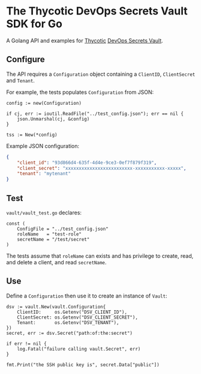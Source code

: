 # The Thycotic DevOps Secrets Vault SDK for Go

A Golang API and examples for [Thycotic](https://thycotic.com/)
[DevOps Secrets Vault](https://thycotic.com/products/devops-secrets-vault-password-management/).

## Configure

The API requires a `Configuration` object containing a `ClientID`, `ClientSecret`
and `Tenant`.

For example, the tests populates `Configuration` from JSON:

```golang
config := new(Configuration)

if cj, err := ioutil.ReadFile("../test_config.json"); err == nil {
    json.Unmarshal(cj, &config)
}

tss := New(*config)
```

Example JSON configuration:

```json
{
    "client_id": "93d866d4-635f-4d4e-9ce3-0ef7f879f319",
    "client_secret": "xxxxxxxxxxxxxxxxxxxxxxxxx-xxxxxxxxxxx-xxxxx",
    "tenant": "mytenant"
}
```

## Test

`vault/vault_test.go` declares:

```golang
const (
	ConfigFile = "../test_config.json"
	roleName   = "test-role"
	secretName = "/test/secret"
)
```

The tests assume that `roleName` can exists and has privilege to create, read,
and delete a client, and read `secretName`.

## Use

Define a `Configuration` then use it to create an instance of `Vault`:

```golang
dsv := vault.New(vault.Configuration{
    ClientID:     os.Getenv("DSV_CLIENT_ID"),
    ClientSecret: os.Getenv("DSV_CLIENT_SECRET"),
    Tenant:       os.Getenv("DSV_TENANT"),
})
secret, err := dsv.Secret("path:of:the:secret")

if err != nil {
    log.Fatal("failure calling vault.Secret", err)
}

fmt.Print("the SSH public key is", secret.Data["public"])
```
